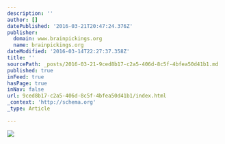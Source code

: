 ```yaml
---
description: ''
author: []
datePublished: '2016-03-21T20:47:24.376Z'
publisher:
  domain: www.brainpickings.org
  name: brainpickings.org
dateModified: '2016-03-14T22:27:37.358Z'
title: ''
sourcePath: _posts/2016-03-21-9ced8b17-c2a5-406d-8c5f-4bfea50d41b1.md
published: true
inFeed: true
hasPage: true
inNav: false
url: 9ced8b17-c2a5-406d-8c5f-4bfea50d41b1/index.html
_context: 'http://schema.org'
_type: Article

---
```

![](https://i1.wp.com/www.brainpickings.org/wp-content/uploads/2013/07/openhouseforbutterflies18.jpg?w=500)